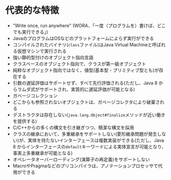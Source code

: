 # 代表的な特徴

 * "Write once, run anywhere" (WORA、「一度（プログラムを）書けば、どこでも実行できる」)
  * JavaのプログラムはOSなどのプラットフォームによらず実行ができる
  * コンパイルされたバイナリ(`class`ファイル)はJava Virtual Machineと呼ばれる仮想マシンで実行される
 * 強い静的型付けのオブジェクト指向言語
  * クラスベースのオブジェクト指向で、クラスが第一級オブジェクト
  * 純粋なオブジェクト指向ではなく、値型(基本型・プリミティブ型とも)が存在する
  * 引数の遅延評価はサポートせず、すべて先行評価される(ただし、Java 8 からラムダ式がサポートされ、実質的に遅延評価が可能となる)
 * ガベージコレクション
  * どこからも参照されないオブジェクトは、ガベージコレクタにより破棄される
  * デストラクタは存在しない(`java.lang.Object#finalize`メソッドが近い働きを提供する)
 * C/C++からの多くの構文を引き継ぎつつ、簡潔な構文を採用
  * クラスの継承において、多重継承をサポートしない(菱形継承問題が発生しない)が、実体を持たないインターフェースは複数実装ができる(ただし、Java 8 からインターフェースの`default`キーワードによる実体宣言が可能となり、事実上多重継承が可能となる)
  * オペレータオーバーローディング(演算子の再定義)をサポートしない
  * MacroやPragmaなどのプリコンパイラは、アノテーションプロセッサで代用ができる
